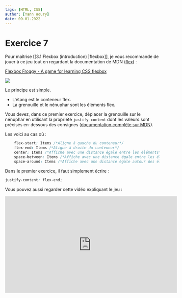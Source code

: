 ```yaml
---
tags: [HTML, CSS]
author: [Yann Houry]
date: 09-01-2022
---
```


# Exercice 7
Pour maîtrise [[3.1 Flexbox (introduction) |flexbox]], je vous recommande de jouer à ce jeu tout en regardant la documentation de MDN ([flex](https://developer.mozilla.org/fr/docs/Web/CSS/flex)) :

[Flexbox Froggy - A game for learning CSS flexbox](https://flexboxfroggy.com/)

![](https://github.com/YannHY/html-css-js/blob/main/Exercices/Images/flexbox-froggy.png)

Le principe est simple. 

- L'étang est le conteneur flex.
- La grenouille et le nénuphar sont les éléments flex.

Vous devez, dans ce premier exercice, déplacer la grenouille sur le nénuphar en utilisant la propriété `justify-content` dont les valeurs sont précisés en-dessous des consignes ([documentation complète sur MDN](https://developer.mozilla.org/fr/docs/Web/CSS/justify-content)).

Les voici au cas où :

```CSS
    flex-start: Items /*Aligne à gauche du conteneur*/
    flex-end: Items /*Aligne à droite du conteneur*/
    center: Items /*Affiche avec une distance égale entre les éléments*/
    space-between: Items /*Affiche avec une distance égale entre les éléments*/
    space-around: Items /*Affiche avec une distance égale autour des éléments*/
```

Dans le premier exercice, il faut simplement écrire :

```CSS
justify-content: flex-end;
```

Vous pouvez aussi regarder cette vidéo expliquant le jeu :

<iframe width="560" height="315" src="https://www.youtube.com/embed/OmHPegyY3UU" title="YouTube video player" frameborder="0" allow="accelerometer; autoplay; clipboard-write; encrypted-media; gyroscope; picture-in-picture" allowfullscreen></iframe>

